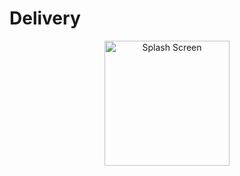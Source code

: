 # Delivery

<p align="center">
  <img src="Delivery Screenshots/Screenshot_2021-01-05-14-38-39-153_emad.foody" width="200" title="Splash Screen">
</p>
